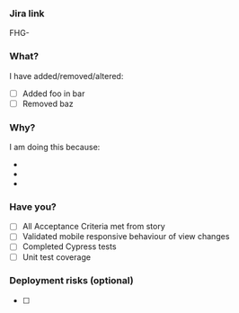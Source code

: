 ### Jira link

FHG-<TODO>

### What?

I have added/removed/altered:

- [ ] Added foo in bar
- [ ] Removed baz

### Why?

I am doing this because:

-
-
-

### Have you?

- [ ] All Acceptance Criteria met from story 
- [ ] Validated mobile responsive behaviour of view changes
- [ ] Completed Cypress tests
- [ ] Unit test coverage 

### Deployment risks (optional)

- [ ] 